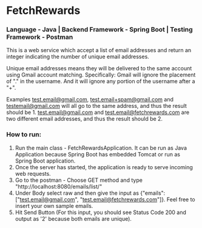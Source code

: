 # FetchRewards

### Language - Java | Backend Framework - Spring Boot | Testing Framework - Postman

This is a web service which accept a list of email addresses and return an integer indicating the number of unique email addresses.

Unique email addresses means they will be delivered to the same account using Gmail account matching. Specifically: Gmail will ignore the placement of "." in the username. And it will ignore any portion of the username after a "+".

Examples
test.email@gmail.com, test.email+spam@gmail.com and testemail@gmail.com will all go to the same address, and thus the result should be 1.
test.email@gmail.com and test.email@fetchrewards.com are two different email addresses, and thus the result should be 2.

### How to run:
1) Run the main class - FetchRewardsApplication. It can be run as Java Application because Spring Boot has embedded Tomcat or run as Spring Boot application.
2) Once the server has started, the application is ready to serve incoming web requests.
3) Go to the postman - Choose GET method and type "http://localhost:8080/emails/list/"
4) Under Body select raw and then give the input as {"emails":["test.email@gmail.com", "test.email@fetchrewards.com"]}. Feel free to insert your own sample emails. 
5) Hit Send Button (For this input, you should see Status Code 200 and output as '2' because both emails are unique).
